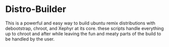 # Distro-Builder
This is a powerful and easy way to build ubuntu remix distributions with debootstrap, chroot, and Xephyr at its core.
these scripts handle everything up to chroot and after while leaving the fun and meaty parts of the build to be handled by the user.
